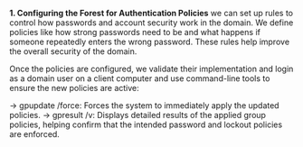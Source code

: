 **1. Configuring the Forest for Authentication Policies**
we can set up rules to control how passwords and account security work in the domain. We define policies like how strong passwords need to be and what happens if someone repeatedly enters the wrong password. These rules help improve the overall security of the domain.

Once the policies are configured, we validate their implementation and login as a domain user on a client computer and use command-line tools to ensure the new policies are active:

-> gpupdate /force: Forces the system to immediately apply the updated policies.
-> gpresult /v: Displays detailed results of the applied group policies, helping confirm that the intended password and lockout policies are enforced.
